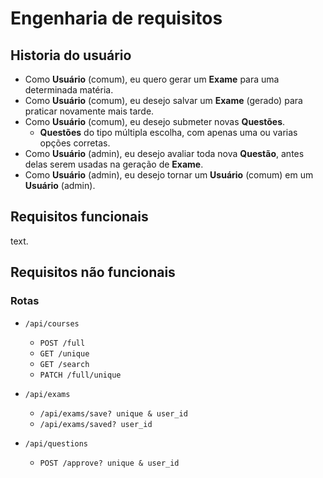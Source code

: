 # Engenharia de requisitos

## Historia do usuário

- Como **Usuário** (comum), eu quero gerar um **Exame** para uma determinada matéria.
- Como **Usuário** (comum), eu desejo salvar um **Exame** (gerado) para praticar novamente mais tarde.
- Como **Usuário** (comum), eu desejo submeter novas **Questões**.
  - **Questões** do tipo múltipla escolha, com apenas uma ou varias opções corretas.
- Como **Usuário** (admin), eu desejo avaliar toda nova **Questão**, antes delas serem usadas na geração de **Exame**.
- Como **Usuário** (admin), eu desejo tornar um **Usuário** (comum) em um **Usuário** (admin).

## Requisitos funcionais

text.

## Requisitos não funcionais

### Rotas

- `/api/courses`
	- `POST /full`
	- `GET /unique`
  - `GET /search`
  - `PATCH /full/unique`

- `/api/exams`
	- `/api/exams/save? unique & user_id`
	- `/api/exams/saved? user_id`

- `/api/questions`
	- `POST /approve? unique & user_id`
